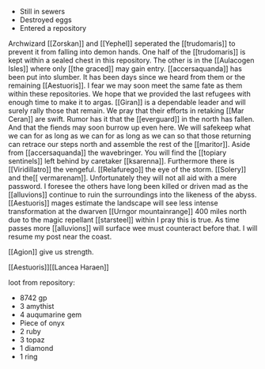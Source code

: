 - Still in sewers
- Destroyed eggs
- Entered a repository

Archwizard [[Zorskan]] and [[Yephel]] seperated the [[trudomaris]] to prevent it from falling into demon hands. One half of the [[trudomaris]] is kept within a sealed chest in this repository. The other is in the [[Aulacogen Isles]] where only [[the graced]] may gain entry. [[accersaquanda]] has been put into slumber. It has been days since we heard from them or the remaining [[Aestuoris]]. I fear we may soon meet the same fate as them within these repositories. We hope that we provided the last refugees with enough time to make it to argas. [[Giran]] is a dependable leader and will surely rally those that remain. We pray that their efforts in retaking [[Mar Ceran]] are swift. Rumor has it that the [[everguard]] in the north has fallen. And that the fiends may soon burrow up even here. We will safekeep what we can for as long as we can for as long as we can so that those returning can retrace our steps north and assemble the rest of the [[maritor]]. Aside from [[accersaquanda]] the wavebringer. You will find the [[topiary sentinels]] left behind by caretaker [[ksarenna]]. Furthermore there is [[Viridillatro]] the vengeful. [[Relafurego]] the eye of the storm. [[Solery]] and the[[ vermarenam]]. Unfortunately they will not all aid with a mere password. I foresee the others have long been killed or driven mad as the [[alluvions]] continue to ruin the surroundings into the likeness of the abyss. [[Aestuoris]] mages estimate the landscape will see less intense transformation at the dwarven [[Urngor mountainrange]] 400 miles north due to the magic repellant [[starsteel]] within I pray this is true. As time passes more [[alluvions]] will surface wee must counteract before that. I will resume my post near the coast.

[[Agion]] give us strength.

[[Aestuoris]][[Lancea Haraen]]


loot from repository:
- 8742 gp
- 3 amythist
- 4 auqumarine gem
- Piece of onyx
- 2 ruby
- 3 topaz
- 1 diamond
- 1 ring
